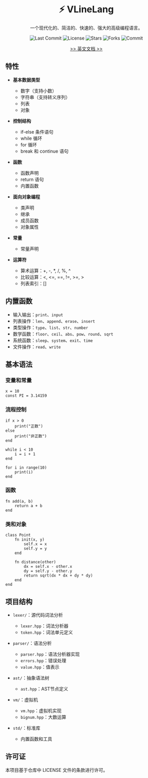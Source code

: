 <div align="center">

# ⚡ VLineLang
一个现代化的、简洁的、快速的、强大的高级编程语言。

![Last Commit](https://img.shields.io/github/last-commit/VLineLang/VLineLang)
![License](https://img.shields.io/github/license/VLineLang/VLineLang)
![Stars](https://img.shields.io/github/stars/VLineLang/VLineLang)
![Forks](https://img.shields.io/github/forks/VLineLang/VLineLang)
![Commit](https://img.shields.io/github/commit-activity/m/VLineLang/VLineLang)

[>> 英文文档 >>](README.md)

</div>

## 特性

- **基本数据类型**
  - 数字（支持小数）
  - 字符串（支持转义序列）
  - 列表
  - 对象

- **控制结构**
  - if-else 条件语句
  - while 循环
  - for 循环
  - break 和 continue 语句

- **函数**
  - 函数声明
  - return 语句
  - 内置函数

- **面向对象编程**
  - 类声明
  - 继承
  - 成员函数
  - 对象属性

- **常量**
  - 常量声明

- **运算符**
  - 算术运算：+, -, *, /, %, ^
  - 比较运算：<, <=, ==, !=, >=, >
  - 列表索引：[]

## 内置函数

- 输入输出：`print`、`input`
- 列表操作：`len`、`append`、`erase`、`insert`
- 类型操作：`type`、`list`、`str`、`number`
- 数学函数：`floor`、`ceil`、`abs`、`pow`、`round`、`sqrt`
- 系统函数：`sleep`、`system`、`exit`、`time`
- 文件操作：`read`、`write`

## 基本语法

### 变量和常量
```
x = 10
const PI = 3.14159
```

### 流程控制
```
if x > 0
    print("正数")
else
    print("非正数")
end

while i < 10
    i = i + 1
end

for i in range(10)
    print(i)
end
```

### 函数
```
fn add(a, b)
    return a + b
end
```

### 类和对象
```
class Point
    fn init(x, y)
        self.x = x
        self.y = y
    end
    
    fn distance(other)
        dx = self.x - other.x
        dy = self.y - other.y
        return sqrt(dx * dx + dy * dy)
    end
end
```

## 项目结构

- `lexer/`：源代码词法分析
  - `lexer.hpp`：词法分析器
  - `token.hpp`：词法单元定义

- `parser/`：语法分析
  - `parser.hpp`：语法分析器实现
  - `errors.hpp`：错误处理
  - `value.hpp`：值表示

- `ast/`：抽象语法树
  - `ast.hpp`：AST节点定义

- `vm/`：虚拟机
  - `vm.hpp`：虚拟机实现
  - `bignum.hpp`：大数运算

- `std/`：标准库
  - 内置函数和工具

## 许可证

本项目基于仓库中 LICENSE 文件的条款进行许可。